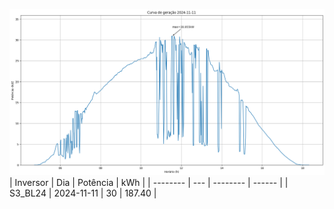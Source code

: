 ![My Image](11_11_2024-S3_BL24.png)
| Inversor | Dia | Potência | kWh    |
| -------- | --- | -------- | ------ |
| S3_BL24       | 2024-11-11  | 30       | 187.40 |